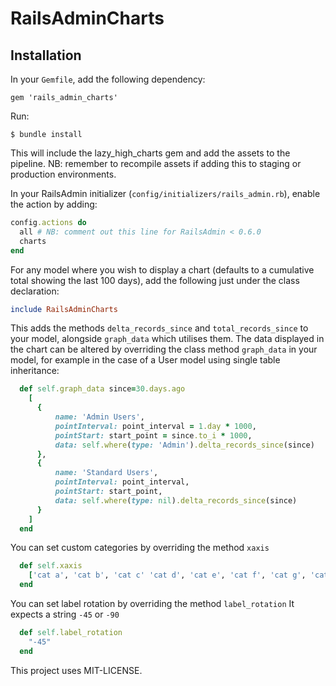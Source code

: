 # RailsAdminCharts

## Installation

In your `Gemfile`, add the following dependency:

    gem 'rails_admin_charts'

Run:

    $ bundle install

This will include the lazy_high_charts gem and add the assets to the pipeline. NB: remember to recompile assets if adding this to staging or production environments.

In your RailsAdmin initializer (`config/initializers/rails_admin.rb`), enable the action by adding:

```ruby
config.actions do
  all # NB: comment out this line for RailsAdmin < 0.6.0
  charts
end
```

For any model where you wish to display a chart (defaults to a cumulative total showing the last 100 days), add the following just under the class declaration:

```ruby
include RailsAdminCharts
```

This adds the methods `delta_records_since` and `total_records_since` to your model, alongside `graph_data` which utilises them.
The data displayed in the chart can be altered by overriding the class method `graph_data` in your model, for example in the case of a User model using single table inheritance:

```ruby
  def self.graph_data since=30.days.ago
    [
      {
          name: 'Admin Users',
          pointInterval: point_interval = 1.day * 1000,
          pointStart: start_point = since.to_i * 1000,
          data: self.where(type: 'Admin').delta_records_since(since)
      },
      {
          name: 'Standard Users',
          pointInterval: point_interval,
          pointStart: start_point,
          data: self.where(type: nil).delta_records_since(since)
      }
    ]
  end
```

You can set custom categories by overriding the method `xaxis`

```ruby
  def self.xaxis
    ['cat a', 'cat b', 'cat c' 'cat d', 'cat e', 'cat f', 'cat g', 'cat h']
  end
```

You can set label rotation by overriding the method `label_rotation`
It expects a string `-45` or `-90`

```ruby
  def self.label_rotation
    "-45"
  end
```

This project uses MIT-LICENSE.
